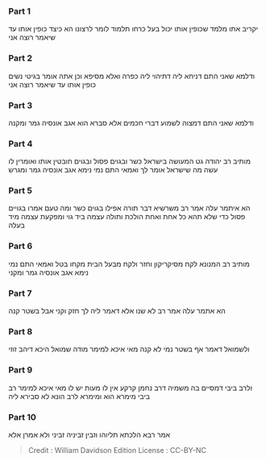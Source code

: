 
### Part 1
יקריב אתו מלמד שכופין אותו יכול בעל כרחו תלמוד לומר לרצונו הא כיצד כופין אותו עד שיאמר רוצה אני

### Part 2
ודלמא שאני התם דניחא ליה דתיהוי ליה כפרה ואלא מסיפא וכן אתה אומר בגיטי נשים כופין אותו עד שיאמר רוצה אני

### Part 3
ודלמא שאני התם דמצוה לשמוע דברי חכמים אלא סברא הוא אגב אונסיה גמר ומקנה

### Part 4
מותיב רב יהודה גט המעושה בישראל כשר ובגוים פסול ובגוים חובטין אותו ואומרין לו עשה מה שישראל אומר לך ואמאי התם נמי נימא אגב אונסיה גמר ומגרש

### Part 5
הא איתמר עלה אמר רב משרשיא דבר תורה אפילו בגוים כשר ומה טעם אמרו בגויים פסול כדי שלא תהא כל אחת ואחת הולכת ותולה עצמה ביד גוי ומפקעת עצמה מיד בעלה

### Part 6
מותיב רב המנונא לקח מסיקריקון וחזר ולקח מבעל הבית מקחו בטל ואמאי התם נמי נימא אגב אונסיה גמר ומקני

### Part 7
הא אתמר עלה אמר רב לא שנו אלא דאמר ליה לך חזק וקני אבל בשטר קנה

### Part 8
ולשמואל דאמר אף בשטר נמי לא קנה מאי איכא למימר מודה שמואל היכא דיהב זוזי

### Part 9
ולרב ביבי דמסיים בה משמיה דרב נחמן קרקע אין לו מעות יש לו מאי איכא למימר רב ביבי מימרא הוא ומימרא לרב הונא לא סבירא ליה

### Part 10
אמר רבא הלכתא תליוהו וזבין זביניה זביני ולא אמרן אלא

>Credit : William Davidson Edition
>License : CC-BY-NC